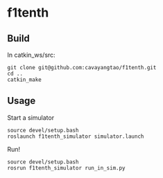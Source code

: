 # f1tenth

## Build
In catkin_ws/src:
```
git clone git@github.com:cavayangtao/f1tenth.git
cd ..
catkin_make
```

## Usage
Start a simulator
```
source devel/setup.bash
roslaunch f1tenth_simulator simulator.launch

```

Run!
```
source devel/setup.bash
rosrun f1tenth_simulator run_in_sim.py
```
